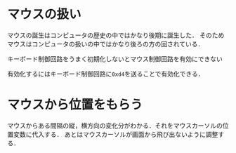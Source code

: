 # マウスの扱い

マウスの誕生はコンピュータの歴史の中ではかなり後期に誕生した．
そのためマウスはコンピュータの扱いの中ではかなり後ろの方の回されている．

キーボード制御回路をうまく初期化しないとマウス制御回路を有効にできない

有効化するにはキーボード制御回路に`0xd4`を送ることで有効化できる．

# マウスから位置をもらう

マウスからある間隔の縦，横方向の変化分がわかる．それをマウスカーソルの位置変数に代入する．
あとはマウスカーソルが画面から飛び出ないように調整する．

